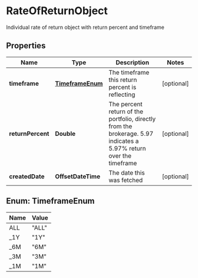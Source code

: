 

# RateOfReturnObject

Individual rate of return object with return percent and timeframe

## Properties

| Name | Type | Description | Notes |
|------------ | ------------- | ------------- | -------------|
|**timeframe** | [**TimeframeEnum**](#TimeframeEnum) | The timeframe this return percent is reflecting |  [optional] |
|**returnPercent** | **Double** | The percent return of the portfolio, directly from the brokerage. 5.97 indicates a 5.97% return over the timeframe |  [optional] |
|**createdDate** | **OffsetDateTime** | The date this was fetched |  [optional] |



## Enum: TimeframeEnum

| Name | Value |
|---- | -----|
| ALL | &quot;ALL&quot; |
| _1Y | &quot;1Y&quot; |
| _6M | &quot;6M&quot; |
| _3M | &quot;3M&quot; |
| _1M | &quot;1M&quot; |



